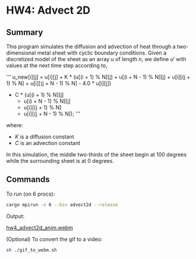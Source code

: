 # HW4: Advect 2D 

## Summary

This program simulates the diffusion and advection of heat through a two-dimensional metal sheet with cyclic boundary conditions. Given a discretized model of the sheet as an array $u$ of length $n$, we define $u'$ with values at the next time step according to,

''' 
u_new[i][j] = u[i][j]
    + K * (u[(i + 1) % N][j]
         + u[(i + N - 1) % N][j]
         + u[i][(j + 1) % N]
         + u[i][(j + N - 1) % N]
         - 4.0 * u[i][j])
   - C * (u[(i + 1) % N][j] 
        - u[(i + N - 1) % N][j]
        + u[i][(j + 1) % N]
        - u[i][(j + N - 1) % N]);
'''

where:

- $K$ is a diffusion constant
- $C$ is an advection constant

In this simulation, the middle two-thirds of the sheet begin at 100 degrees while the surrounding sheet is at 0 degrees.

## Commands

To run (on 6 procs):

```bash
cargo mpirun -n 6 --bin advect2d --release
```

Output:

[hw4_advect2d_anim.webm](https://user-images.githubusercontent.com/17322143/234488525-9f08061f-536e-4a81-a5c0-7e21299c3942.webm)

(Optional) To convert the gif to a video:
```bash
sh ./gif_to_webm.sh
```
